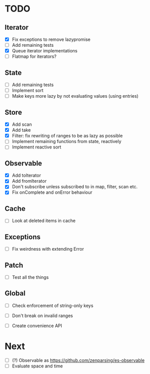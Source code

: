 # TODO

## Iterator
- [x] Fix exceptions to remove lazypromise
- [ ] Add remaining tests
- [x] Queue iterator implementations
- [ ] Flatmap for iterators?

## State
- [ ] Add remaining tests
- [ ] Implement sort
- [ ] Make keys more lazy by not evaluating values (using entries)

## Store
- [x] Add scan
- [x] Add take
- [x] Filter: fix rewriting of ranges to be as lazy as possible
- [ ] Implement remaining functions from state, reactively
- [ ] Implement reactive sort

## Observable
- [x] Add toIterator
- [x] Add fromIterator
- [x] Don't subscribe unless subscribed to in map, filter, scan etc.
- [x] Fix onComplete and onError behaviour

## Cache
- [ ] Look at deleted items in cache

## Exceptions
- [ ] Fix weirdness with extending Error

## Patch
- [ ] Test all the things

## Global
- [ ] Check enforcement of string-only keys
- [ ] Don't break on invalid ranges
- [ ] Create convenience API


# Next
- [ ] (?) Observable as https://github.com/zenparsing/es-observable
- [ ] Evaluate space and time
